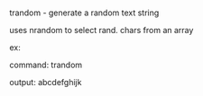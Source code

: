 ‎
=

trandom - generate a random text string

uses nrandom to select rand. chars from an array


ex:

  command: trandom

  output: abcdefghijk
